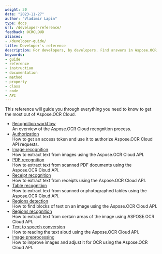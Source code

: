 ```yaml
---
weight: 30
date: "2023-11-27"
author: "Vladimir Lapin"
type: docs
url: /developer-reference/
feedback: OCRCLOUD
aliases:
- /developer-guide/
title: Developer's reference
description: For developers, by developers. Find answers in Aspose.OCR Cloud developer's reference and start building your translation applications.
keywords:
- guide
- reference
- instruction
- documentation
- method
- property
- class
- code
- API
---
```


This reference will guide you through everything you need to know to get the most out of Aspose.OCR Cloud.

- [Recognition workflow](/ocr/recognition-workflow/)  
  An overview of the Aspose.OCR Cloud recognition process.
- [Authorization](/ocr/authorization/)  
  How to get an access token and use it to authorize Aspose.OCR Cloud API requests.
- [Image recognition](/ocr/recognize-image/)  
  How to extract text from images using the Aspose.OCR Cloud API.
- [PDF recognition](/ocr/recognize-pdf/)  
  How to extract text from scanned PDF documents using the Aspose.OCR Cloud API.
- [Receipt recognition](/ocr/recognize-receipt/)  
  How to extract text from receipts using the Aspose.OCR Cloud API.
- [Table recognition](/ocr/recognize-table/)  
  How to extract text from scanned or photographed tables using the Aspose.OCR Cloud API.
- [Regions detection](/ocr/detect-regions/)  
  How to find blocks of text on an image using the Aspose.OCR Cloud API.
- [Regions recognition](/ocr/recognize-regions/)  
  How to extract text from certain areas of the image using ASPOSE.OCR Cloud API.
- [Text to speech conversion](/ocr/text-to-speech/)  
  How to reading the text aloud using the Aspose.OCR Cloud API.
- [Image preprocessing](/ocr/preprocess-image/)  
  How to improve images and adjust it for OCR using the Aspose.OCR Cloud API.
